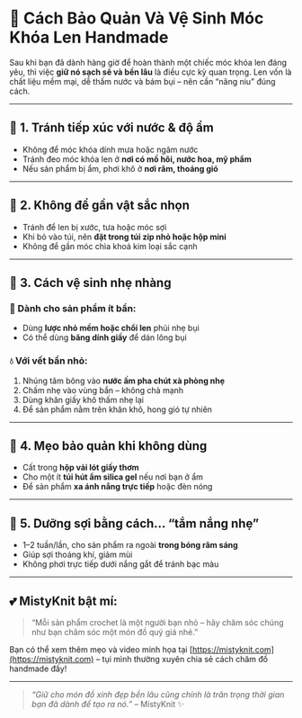 # 🧼 Cách Bảo Quản Và Vệ Sinh Móc Khóa Len Handmade

Sau khi bạn đã dành hàng giờ để hoàn thành một chiếc móc khóa len đáng yêu, thì việc **giữ nó sạch sẽ và bền lâu** là điều cực kỳ quan trọng. Len vốn là chất liệu mềm mại, dễ thấm nước và bám bụi – nên cần “nâng niu” đúng cách.

---

## 🌟 1. Tránh tiếp xúc với nước & độ ẩm

- Không để móc khóa dính mưa hoặc ngâm nước
- Tránh đeo móc khóa len ở **nơi có mồ hôi, nước hoa, mỹ phẩm**
- Nếu sản phẩm bị ẩm, phơi khô ở **nơi râm, thoáng gió**

---

## 🚫 2. Không để gần vật sắc nhọn

- Tránh để len bị xước, tưa hoặc móc sợi
- Khi bỏ vào túi, nên **đặt trong túi zip nhỏ hoặc hộp mini**
- Không để gần móc chìa khoá kim loại sắc cạnh

---

## 🧽 3. Cách vệ sinh nhẹ nhàng

### 👕 Dành cho sản phẩm ít bẩn:
- Dùng **lược nhỏ mềm hoặc chổi len** phủi nhẹ bụi
- Có thể dùng **băng dính giấy** để dán lông bụi

### 💧 Với vết bẩn nhỏ:
1. Nhúng tăm bông vào **nước ấm pha chút xà phòng nhẹ**
2. Chấm nhẹ vào vùng bẩn – không chà mạnh
3. Dùng khăn giấy khô thấm nhẹ lại
4. Để sản phẩm nằm trên khăn khô, hong gió tự nhiên

---

## 📌 4. Mẹo bảo quản khi không dùng

- Cất trong **hộp vải lót giấy thơm**
- Cho một ít **túi hút ẩm silica gel** nếu nơi bạn ở ẩm
- Để sản phẩm **xa ánh nắng trực tiếp** hoặc đèn nóng

---

## 🧴 5. Dưỡng sợi bằng cách… “tắm nắng nhẹ”

- 1–2 tuần/lần, cho sản phẩm ra ngoài **trong bóng râm sáng**
- Giúp sợi thoáng khí, giảm mùi
- Không phơi trực tiếp dưới nắng gắt để tránh bạc màu

---

## 💕 MistyKnit bật mí:

> “Mỗi sản phẩm crochet là một người bạn nhỏ – hãy chăm sóc chúng như bạn chăm sóc một món đồ quý giá nhé.”

Bạn có thể xem thêm mẹo và video minh họa tại [https://mistyknit.com](https://mistyknit.com) – tụi mình thường xuyên chia sẻ cách chăm đồ handmade đấy!

---

> *“Giữ cho món đồ xinh đẹp bền lâu cũng chính là trân trọng thời gian bạn đã dành để tạo ra nó.”* – MistyKnit ✨
